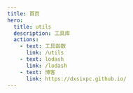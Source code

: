```yaml
---
title: 首页
hero:
  title: utils
  description: 工具库
  actions:
    - text: 工具函数
      link: /utils
    - text: lodash
      link: /lodash
    - text: 博客
      link: https://dxsixpc.github.io/
---
```


<code src="./index.tsx" compact inline></code>
